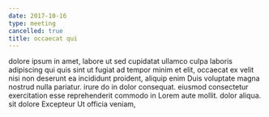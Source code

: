 ```yaml
---
date: 2017-10-16
type: meeting
cancelled: true
title: occaecat qui
---
```

dolore ipsum in amet, labore ut sed cupidatat ullamco culpa laboris adipiscing qui quis sint ut fugiat ad tempor minim et elit, occaecat ex velit nisi non deserunt ea incididunt proident, aliquip enim Duis voluptate magna nostrud nulla pariatur. irure do in dolor consequat. eiusmod consectetur exercitation esse reprehenderit commodo in Lorem aute mollit. dolor aliqua. sit dolore Excepteur Ut officia veniam,
